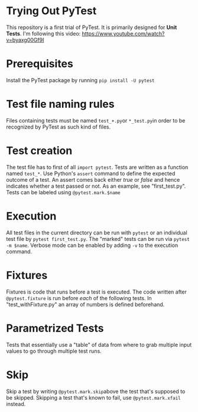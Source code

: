 # Trying Out PyTest

This repository is a first trial of PyTest. It is primarily designed for **Unit Tests**. I'm following this video: https://www.youtube.com/watch?v=byaxg00Gf9I

# Prerequisites
Install the PyTest package by running `pip install -U pytest`

# Test file naming rules
Files containing tests must be named `test_+.py`or `*_test.py`in order to be recognized by PyTest as such kind of files.

# Test creation
The test file has to first of all `import pytest`. Tests are written as a function named `test_*`. Use Python's `assert` command to define the expected outcome of a test. An assert comes back either _true_ or _false_ and hence indicates whether a test passed or not. As an example, see "first_test.py". Tests can be labeled using `@pytest.mark.$name`

# Execution
All test files in the current directory can be run with `pytest` or an individual test file by `pytest first_test.py`. The "marked" tests can be run via `pytest -m $name`. Verbose mode can be enabled by adding `-v` to the execution command.

# Fixtures
Fixtures is code that runs before a test is executed. The code written after `@pytest.fixture` is run before _each_ of the following tests. In "test_withFixture.py" an array of numbers is defined beforehand.

# Parametrized Tests
Tests that essentially use a "table" of data from where to grab multiple input values to go through multiple test runs.

# Skip
Skip a test by writing `@pytest.mark.skip`above the test that's supposed to be skipped. Skipping a test that's known to fail, use `@pytest.mark.xfail` instead.

